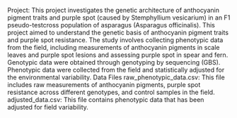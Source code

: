 Project: This project investigates the genetic architecture of anthocyanin pigment traits and purple spot (caused by Stemphyllium vesicarium) in an F1 pseudo-testcross population of asparagus (Asparagus officinalis). This project aimed to understand the genetic basis of anthocyanin pigment traits and purple spot resistance. The study involves collecting phenotypic data from the field, including measurements of anthocyanin pigments in scale leaves and purple spot lesions and assessing purple spot in spear and fern. Genotypic data were obtained through genotyping by sequencing (GBS). Phenotypic data were collected from the field and statistically adjusted for the environmental variability. 
Data Files
raw_phenotypic_data.csv: This file includes raw measurements of anthocyanin pigments, purple spot resistance across different genotypes, and control samples in the field.
adjusted_data.csv: This file contains phenotypic data that has been adjusted for field variability.
